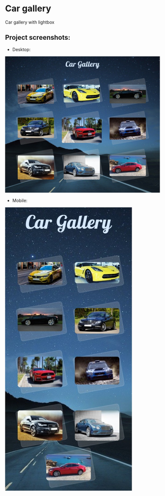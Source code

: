 # Car gallery
Car gallery with lightbox

## Project screenshots:
- Desktop:

![Desktop verion:](https://raw.githubusercontent.com/aszkurlat/car-gallery/main/Screenshot/Car%20Gallery.png)

- Mobile:


![Mobile version:](https://github.com/aszkurlat/car-gallery/blob/main/Screenshot/Car%20Gallery%20Mobile.png)
